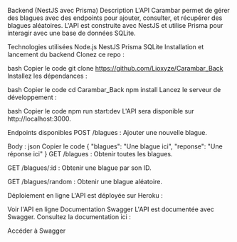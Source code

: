 Backend (NestJS avec Prisma)
Description
L'API Carambar permet de gérer des blagues avec des endpoints pour ajouter, consulter, et récupérer des blagues aléatoires. L'API est construite avec NestJS et utilise Prisma pour interagir avec une base de données SQLite.

Technologies utilisées
Node.js
NestJS
Prisma
SQLite
Installation et lancement du backend
Clonez ce repo :

bash
Copier le code
git clone https://github.com/Lioxyze/Carambar_Back
Installez les dépendances :

bash
Copier le code
cd Carambar_Back
npm install
Lancez le serveur de développement :

bash
Copier le code
npm run start:dev
L'API sera disponible sur http://localhost:3000.

Endpoints disponibles
POST /blagues : Ajouter une nouvelle blague.

Body :
json
Copier le code
{
  "blagues": "Une blague ici",
  "reponse": "Une réponse ici"
}
GET /blagues : Obtenir toutes les blagues.

GET /blagues/:id : Obtenir une blague par son ID.

GET /blagues/random : Obtenir une blague aléatoire.

Déploiement en ligne
L'API est déployée sur Heroku :

Voir l'API en ligne
Documentation Swagger
L'API est documentée avec Swagger. Consultez la documentation ici :

Accéder à Swagger
